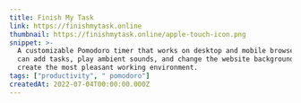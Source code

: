 ```yaml
---
title: Finish My Task
link: https://finishmytask.online
thumbnail: https://finishmytask.online/apple-touch-icon.png
snippet: >-
  A customizable Pomodoro timer that works on desktop and mobile browsers. You
  can add tasks, play ambient sounds, and change the website background to
  create the most pleasant working environment.
tags: ["productivity", " pomodoro"]
createdAt: 2022-07-04T00:00:00.000Z
---
```

